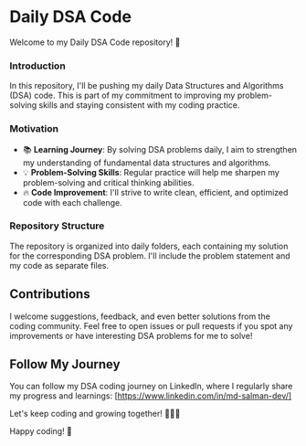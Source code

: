 
# Daily DSA Code

Welcome to my Daily DSA Code repository! 🚀

### Introduction

In this repository, I'll be pushing my daily Data Structures and Algorithms (DSA) code. This is part of my commitment to improving my problem-solving skills and staying consistent with my coding practice.

### Motivation

- 📚 **Learning Journey**: By solving DSA problems daily, I aim to strengthen my understanding of fundamental data structures and algorithms.
- 💡 **Problem-Solving Skills**: Regular practice will help me sharpen my problem-solving and critical thinking abilities.
- 🔥 **Code Improvement**: I'll strive to write clean, efficient, and optimized code with each challenge.

### Repository Structure

The repository is organized into daily folders, each containing my solution for the corresponding DSA problem. I'll include the problem statement and my code as separate files.

## Contributions

I welcome suggestions, feedback, and even better solutions from the coding community. Feel free to open issues or pull requests if you spot any improvements or have interesting DSA problems for me to solve!

## Follow My Journey

You can follow my DSA coding journey on LinkedIn, where I regularly share my progress and learnings: [https://www.linkedin.com/in/md-salman-dev/]

Let's keep coding and growing together! 🌱👩‍💻

Happy coding! 🚀


 
 
